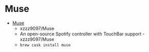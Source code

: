 # Muse
- [Muse](https://github.com/xzzz9097/Muse)
  -  xzzz9097/Muse
  - An open-source Spotify controller with TouchBar support - xzzz9097/Muse
  - `brew cask install muse`
